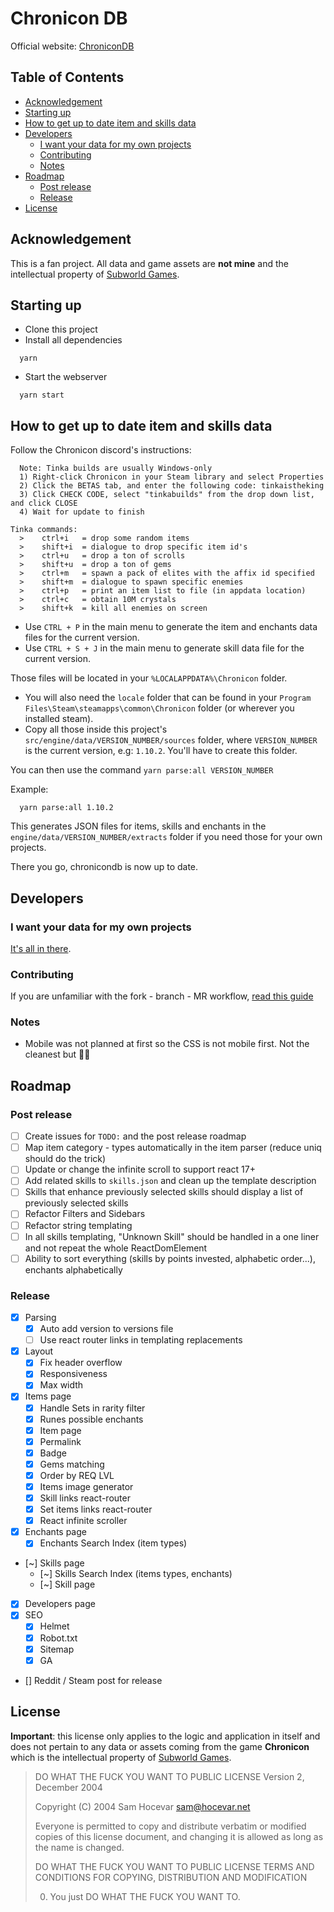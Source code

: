 # Chronicon DB

Official website: [ChroniconDB](https://chronicondb.com)

## Table of Contents

- [Acknowledgement](#acknowledgement)
- [Starting up](#starting-up)
- [How to get up to date item and skills data](#how-to-get-up-to-date-item-and-skills-data)
- [Developers](#developers)
  * [I want your data for my own projects](#i-want-your-data-for-my-own-projects)
  * [Contributing](#contributing)
  * [Notes](#notes)
- [Roadmap](#roadmap)
  * [Post release](#post-release)
  * [Release](#release)
- [License](#license)

## Acknowledgement

This is a fan project. All data and game assets are **not mine** and the intellectual property of [Subworld Games](https://www.subworldgames.com/chronicon/).

## Starting up

- Clone this project
- Install all dependencies
```
  yarn
```
- Start the webserver
```
  yarn start
```

## How to get up to date item and skills data

Follow the Chronicon discord's instructions:
```
  Note: Tinka builds are usually Windows-only
  1) Right-click Chronicon in your Steam library and select Properties
  2) Click the BETAS tab, and enter the following code: tinkaistheking
  3) Click CHECK CODE, select "tinkabuilds" from the drop down list, and click CLOSE
  4) Wait for update to finish
```

```
Tinka commands:
  >    ctrl+i   = drop some random items
  >    shift+i  = dialogue to drop specific item id's
  >    ctrl+u   = drop a ton of scrolls
  >    shift+u  = drop a ton of gems
  >    ctrl+m   = spawn a pack of elites with the affix id specified
  >    shift+m  = dialogue to spawn specific enemies
  >    ctrl+p   = print an item list to file (in appdata location)
  >    ctrl+c   = obtain 10M crystals
  >    shift+k  = kill all enemies on screen
```

- Use `CTRL + P` in the main menu to generate the item and enchants data files for the current version.
- Use `CTRL + S + J` in the main menu to generate skill data file for the current version.

Those files will be located in your `%LOCALAPPDATA%\Chronicon` folder.

- You will also need the `locale` folder that can be found in your `Program Files\Steam\steamapps\common\Chronicon` folder (or wherever you installed steam).
- Copy all those inside this project's `src/engine/data/VERSION_NUMBER/sources` folder, where `VERSION_NUMBER` is the current version, e.g: `1.10.2`. You'll have to create this folder.

You can then use the command `yarn parse:all VERSION_NUMBER`

Example:
```
  yarn parse:all 1.10.2
```

This generates JSON files for items, skills and enchants in the `engine/data/VERSION_NUMBER/extracts` folder if you need those for your own projects.

There you go, chronicondb is now up to date.

## Developers

### I want your data for my own projects

[It's all in there](https://chronicondb.com/developers).

### Contributing

If you are unfamiliar with the fork - branch - MR workflow, [read this guide](https://github.com/firstcontributions/first-contributions)

### Notes

- Mobile was not planned at first so the CSS is not mobile first. Not the cleanest but 🤷‍♀️

## Roadmap

### Post release
- [ ] Create issues for `TODO:` and the post release roadmap
- [ ] Map item category - types automatically in the item parser (reduce uniq should do the trick)
- [ ] Update or change the infinite scroll to support react 17+
- [ ] Add related skills to `skills.json` and clean up the template description
- [ ] Skills that enhance previously selected skills should display a list of previously selected skills
- [ ] Refactor Filters and Sidebars
- [ ] Refactor string templating
- [ ] In all skills templating, "Unknown Skill" should be handled in a one liner and not repeat the whole ReactDomElement
- [ ] Ability to sort everything (skills by points invested, alphabetic order...), enchants alphabetically

### Release

- [x] Parsing
  - [x] Auto add version to versions file
  - [ ] Use react router links in templating replacements
- [x] Layout
  - [x] Fix header overflow
  - [x] Responsiveness
  - [x] Max width
- [x] Items page
  - [x] Handle Sets in rarity filter
  - [x] Runes possible enchants
  - [x] Item page
  - [x] Permalink
  - [x] Badge
  - [x] Gems matching
  - [x] Order by REQ LVL
  - [x] Items image generator
  - [x] Skill links react-router
  - [x] Set items links react-router
  - [x] React infinite scroller
- [x] Enchants page
  - [x] Enchants Search Index (item types)
- [~] Skills page
  - [~] Skills Search Index (items types, enchants)
  - [~] Skill page
- [x] Developers page
- [x] SEO
  - [x] Helmet
  - [x] Robot.txt
  - [x] Sitemap
  - [x] GA
- [] Reddit / Steam post for release

## License

**Important**: this license only applies to the logic and application in itself and does not pertain to any data or assets coming from the game **Chronicon** which is the intellectual property of [Subworld Games](https://www.subworldgames.com/chronicon/).


> DO WHAT THE FUCK YOU WANT TO PUBLIC LICENSE
> Version 2, December 2004
>
> Copyright (C) 2004 Sam Hocevar <sam@hocevar.net>
>
> Everyone is permitted to copy and distribute verbatim or modified
> copies of this license document, and changing it is allowed as long
> as the name is changed.
>
> DO WHAT THE FUCK YOU WANT TO PUBLIC LICENSE
> TERMS AND CONDITIONS FOR COPYING, DISTRIBUTION AND MODIFICATION
>
> 0. You just DO WHAT THE FUCK YOU WANT TO.